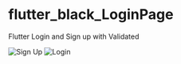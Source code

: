 # flutter_black_LoginPage
Flutter Login and Sign up with Validated

![Sign Up](https://github.com/ZinKoLin/flutter_black_LoginPage/assets/40522262/32cc4f39-ef1c-442e-bfaf-071ed1a9832c)
![Login](https://github.com/ZinKoLin/flutter_black_LoginPage/assets/40522262/5c8415df-37d0-46de-92ea-464accf43dbd)

